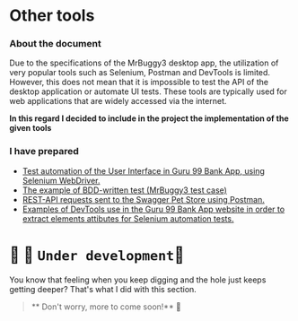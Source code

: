 # Other tools
### About the document
Due to the specifications of the MrBuggy3 desktop app, the utilization of very popular tools such as Selenium, Postman and DevTools is limited. 
However, this does not mean that it is impossible to test the API of the desktop application or automate UI tests. 
These tools are typically used for web applications that are widely accessed via the internet.

**In this regard I decided to include in the project the implementation of the given tools**

### I have prepared
* [Test automation of the User Interface in Guru 99 Bank App, using Selenium WebDriver.](https://github.com/MalfiRG/Project1/blob/main/Other-tools/Selenium.md)
* [The example of BDD-written test (MrBuggy3 test case)](https://github.com/MalfiRG/Project1/blob/main/Other-tools/BDD-TC.md)
* [REST-API requests sent to the Swagger Pet Store using Postman.](https://github.com/MalfiRG/Project1/blob/main/Other-tools/REST-API-Postman.md)
* [Examples of DevTools use in the Guru 99 Bank App website in order to extract elements attibutes for Selenium automation tests.](https://github.com/MalfiRG/Project1/blob/main/Other-tools/DevTools.md)

# :construction_worker: :construction: `Under development`:construction:
You know that feeling when you keep digging and the hole just keeps getting deeper? That's what I did with this section.
> ** Don't worry, more to come soon!** :do_not_litter:
